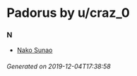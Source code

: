 # Padorus by u/craz_0

### N
* [Nako Sunao](https://github.com/shadow578/Project-Padoru/blob/master/table-of-contents/characters/NakoSunao.md)

###### Generated on 2019-12-04T17:38:58
